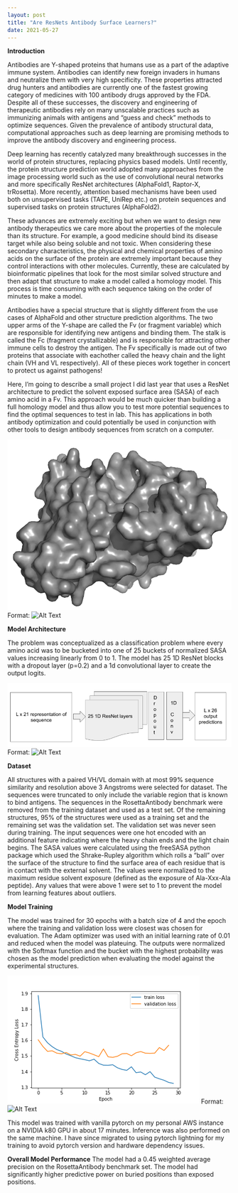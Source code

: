 ```yaml
---
layout: post
title: "Are ResNets Antibody Surface Learners?"
date: 2021-05-27
---
```


**Introduction**

Antibodies are Y-shaped proteins that humans use as a part of the adaptive immune system. Antibodies can identify new foreign invaders in humans and neutralize them with very high specificity. These properties attracted drug hunters and antibodies are currently one of the fastest growing category of medicines with 100 antibody drugs approved by the FDA. Despite all of these successes, the discovery and engineering of therapeutic antibodies rely on many unscalable practices such as immunizing animals with antigens and “guess and check” methods to optimize sequences. Given the prevalence of antibody structural data, computational approaches such as deep learning are promising methods to improve the antibody discovery and engineering process.

Deep learning has recently catalyzed many breakthrough successes in the world of protein structures, replacing physics based models. Until recently, the protein structure prediction world adopted many approaches from the image processing world such as the use of convolutional neural networks and more specifically ResNet architectures (AlphaFold1, Raptor-X, trRosetta). More recently, attention based mechanisms have been used both on unsupervised tasks (TAPE, UniRep etc.) on protein sequences and supervised tasks on protein structures (AlphaFold2).

These advances are extremely exciting but when we want to design new antibody therapeutics we care more about the properties of the molecule than its structure. For example, a good medicine should bind its disease target while also being soluble and not toxic. When considering these secondary characteristics, the physical and chemical properties of amino acids on the surface of the protein are extremely important because they control interactions with other molecules. Currently, these are calculated by bioinformatic pipelines that look for the most similar solved structure and then adapt that structure to make a model called a homology model. This process is time consuming with each sequence taking on the order of minutes to make a model. 

Antibodies have a special structure that is slightly different from the use cases of AlphaFold and other structure prediction algorithms. The two upper arms of the Y-shape are called the Fv (or fragment variable) which are responsible for identifying new antigens and binding them. The stalk is called the Fc (fragment crystallizable) and is responsible for attracting other immune cells to destroy the antigen. The Fv specifically is made out of two proteins that associate with eachother called the heavy chain and the light chain (VH and VL respectively). All of these pieces work together in concert to protect us against pathogens!

Here, I’m going to describe a small project I did last year that uses a ResNet architecture to predict the solvent exposed surface area (SASA) of each amino acid in a Fv. This approach would be much quicker than building a full homology model and thus allow you to test more potential sequences to find the optimal sequences to test in lab. This has applications in both antibody optimization and could potentially be used in conjunction with other tools to design antibody sequences from scratch on a computer. 

![Antibody Surface](/images/5d71_surface.png)
Format: ![Alt Text](url)

**Model Architecture**

The problem was conceptualized as a classification problem where every amino acid was to be bucketed into one of 25 buckets of normalized SASA values increasing linearly from 0 to 1. The model has 25 1D ResNet blocks with a dropout layer (p=0.2) and a 1d convolutional layer to create the output logits. 

![Antibody Surface](/images/model_architecture.png)
Format: ![Alt Text](url)

**Dataset**

All structures with a paired VH/VL domain with at most 99% sequence similarity and resolution above 3 Angstroms were selected for dataset. The sequences were truncated to only include the variable region that is known to bind antigens. The sequences in the RosettaAntibody benchmark were removed from the training dataset and used as a test set. Of the remaining structures, 95% of the structures were used as a training set and the remaining set was the validation set. The validation set was never seen during training. The input sequences were one hot encoded with an additional feature indicating where the heavy chain ends and the light chain begins. The SASA values were calculated using the freeSASA python package which used the Shrake-Rupley algorithm which rolls a “ball” over the surface of the structure to find the surface area of each residue that is in contact with the external solvent. The values were normalized to the maximum residue solvent exposure (defined as the exposure of Ala-Xxx-Ala peptide). Any values that were above 1 were set to 1 to prevent the model from learning features about outliers. 

**Model Training**

The model was trained for 30 epochs with a batch size of 4 and the epoch where the training and validation loss were closest was chosen for evaluation. The Adam optimizer was used with an initial learning rate of 0.01 and reduced when the model was plateuing. The outputs were normalized with the Softmax function and the bucket with the highest probability was chosen as the model prediction when evaluating the model against the experimental structures. 

![Antibody Surface](/images/train_loss.png)
Format: ![Alt Text](url)

This model was trained with vanilla pytorch on my personal AWS instance on a NVIDIA k80 GPU in about 17 minutes. Inference was also performed on the same machine. I have since migrated to using pytorch lightning for my training to avoid pytorch version and hardware dependency issues. 

**Overall Model Performance**
The model had a 0.45 weighted average precision on the RosettaAntibody benchmark set. The model had significantly higher predictive power on buried positions than exposed positions. 

